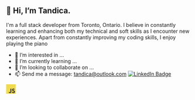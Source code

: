 ## 👋 Hi, I’m Tandica. 

I'm a full stack developer from Toronto, Ontario.
I believe in constantly learning and enhancing both my technical and soft skills as I encounter new experiences.
Apart from constantly improving my coding skills, I enjoy playing the piano

- 👀 I’m interested in ...
- 🌱 I’m currently learning ...
- 💞️ I’m looking to collaborate on ...
- 📫 Send me a message: tandica@outlook.com [![LinkedIn Badge](https://img.shields.io/badge/LinkedIn-Profile-informational?style=flat&logo=linkedin&logoColor=white&color=0D76A8)](www.linkedin.com/in/tandicawilliams)
<img align="left" alt="JavaScript" width="26px" src="https://raw.githubusercontent.com/github/explore/80688e429a7d4ef2fca1e82350fe8e3517d3494d/topics/javascript/javascript.png" />

<!---
tandica/tandica is a ✨ special ✨ repository because its `README.md` (this file) appears on your GitHub profile.
You can click the Preview link to take a look at your changes.
--->
